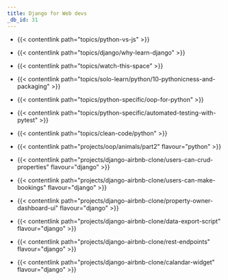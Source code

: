 ```yaml
---
title: Django for Web devs
_db_id: 31
---
```


- {{< contentlink path="topics/python-vs-js" >}}
- {{< contentlink path="topics/django/why-learn-django" >}}
- {{< contentlink path="topics/watch-this-space" >}}
- {{< contentlink path="topics/solo-learn/python/10-pythonicness-and-packaging" >}}
- {{< contentlink path="topics/python-specific/oop-for-python" >}}
- {{< contentlink path="topics/python-specific/automated-testing-with-pytest" >}}
- {{< contentlink path="topics/clean-code/python" >}}
- {{< contentlink path="projects/oop/animals/part2" flavour="python" >}}

- {{< contentlink path="projects/django-airbnb-clone/users-can-crud-properties" flavour="django" >}}
- {{< contentlink path="projects/django-airbnb-clone/users-can-make-bookings" flavour="django" >}}
- {{< contentlink path="projects/django-airbnb-clone/property-owner-dashboard-ui" flavour="django" >}}
- {{< contentlink path="projects/django-airbnb-clone/data-export-script" flavour="django" >}}
- {{< contentlink path="projects/django-airbnb-clone/rest-endpoints" flavour="django" >}}
- {{< contentlink path="projects/django-airbnb-clone/calandar-widget" flavour="django" >}}
